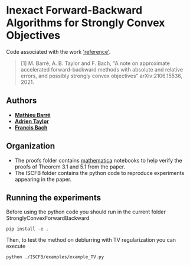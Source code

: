 # Inexact Forward-Backward Algorithms for Strongly Convex Objectives

Code associated with the work ['reference'](https://arxiv.org/abs/2106.15536).

> [1] M. Barré, A. B. Taylor and F. Bach, "A note on approximate accelerated forward-backward methods with absolute and relative errors, and possibly strongly convex objectives" arXiv:2106.15536, 2021.

## Authors

- [**Mathieu Barré**](https://mathbarre.github.io/)
- [**Adrien Taylor**](https://www.di.ens.fr/~ataylor/)
- [**Francis Bach**](https://www.di.ens.fr/~fbach/)

## Organization

- The proofs folder contains [mathematica](https://www.wolfram.com/mathematica/) notebooks to help verify the proofs of Theorem 3.1 and 5.1 from the paper.
- The ISCFB folder contains the python code to reproduce experiments appearing in the paper.

## Running the experiments

Before using the python code you should run in the current folder StronglyConvexForwardBackward

```console
pip install -e .
```

Then, to test the method on deblurring with TV regularization you can execute

```console
python ./ISCFB/examples/example_TV.py
```
